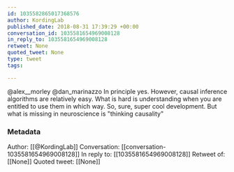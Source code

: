 ```yaml
---
id: 1035582865017368576
author: KordingLab
published_date: 2018-08-31 17:39:29 +00:00
conversation_id: 1035581654969008128
in_reply_to: 1035581654969008128
retweet: None
quoted_tweet: None
type: tweet
tags:

---
```


@alex__morley @dan_marinazzo In principle yes. However, causal inference algorithms are relatively easy. What is hard is understanding when you are entitled to use them in which way. So, sure, super cool development. But what is missing in neuroscience is "thinking causality"

### Metadata

Author: [[@KordingLab]]
Conversation: [[conversation-1035581654969008128]]
In reply to: [[1035581654969008128]]
Retweet of: [[None]]
Quoted tweet: [[None]]

